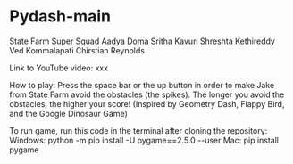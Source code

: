 # Pydash-main

State Farm Super Squad
Aadya Doma
Sritha Kavuri
Shreshta Kethireddy
Ved Kommalapati
Chirstian Reynolds

Link to YouTube video: xxx

How to play:
Press the space bar or the up button in order to make Jake from State Farm avoid the obstacles (the spikes). The longer you avoid the obstacles, the higher your score!
(Inspired by Geometry Dash, Flappy Bird, and the Google Dinosaur Game)

To run game, run this code in the terminal after cloning the repository:
Windows: python -m pip install -U pygame==2.5.0 --user
Mac: pip install pygame
